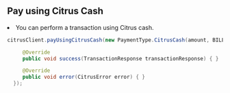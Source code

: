 <h2>Pay using Citrus Cash</h2>

<li>You can perform a transaction using Citrus cash.</li>  

```java
citrusClient.payUsingCitrusCash(new PaymentType.CitrusCash(amount, BILL_URL), new Callback<TransactionResponse>() {

     @Override
     public void success(TransactionResponse transactionResponse) { }

     @Override
     public void error(CitrusError error) { }
  });
  ```
